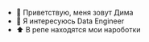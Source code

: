 - 👋 Приветствую, меня зовут Дима
- 👀 Я интересуюсь Data Engineer
- ⬆️ В репе находятся мои нароботки


<!---
dimac123/dimac123 is a ✨ special ✨ repository because its `README.md` (this file) appears on your GitHub profile.
You can click the Preview link to take a look at your changes.
--->
